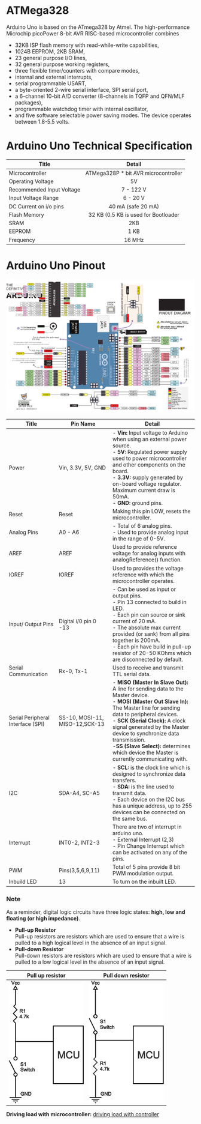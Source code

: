 # ATMega328

Arduino Uno is based on the ATmega328 by Atmel. The high-performance Microchip picoPower 8-bit AVR RISC-based microcontroller combines 
- 32KB ISP flash memory with read-while-write capabilities, 
- 1024B EEPROM, 2KB SRAM, 
- 23 general purpose I/O lines, 
- 32 general purpose working registers, 
- three flexible timer/counters with compare modes, 
- internal and external interrupts, 
- serial programmable USART, 
- a byte-oriented 2-wire serial interface, SPI serial port, 
- a 6-channel 10-bit A/D converter (8-channels in TQFP and QFN/MLF packages), 
- programmable watchdog timer with internal oscillator, 
- and five software selectable power saving modes. The device operates between 1.8-5.5 volts.


# Arduino Uno Technical Specification

| **Title**         | **Detail**           | 
| ------------- |:-------------:| 
| Microcontroller     | ATMega328P * bit AVR microcontroller |
| Operating Voltage     | 5V      |
| Recommended Input Voltage | 7 - 122 V    |
| Input Voltage Range| 6 - 20 V |
| DC Current on i/o pins| 40 mA (safe 20 mA)|
| Flash Memory| 32 KB (0.5 KB is used for Bootloader|
| SRAM| 2KB |
| EEPROM| 1 KB |
| Frequency| 16 MHz|

# Arduino Uno Pinout

![pinout_arduino_uno](./pinout_arduino_uno.png)

| **Title** | **Pin Name**| **Detail** |
| ------------- |-------------| -------------|
| Power | Vin, 3.3V, 5V, GND | - **Vin:** Input voltage to Arduino when using an external power source.  <br> -  **5V:** Regulated power supply used to power microcontroller and other components on the board. <br> - **3.3V:** supply generated by on-board voltage regulator. Maximum current draw is 50mA.<br> - **GND:** ground pins. |
| Reset | Reset | Making this pin LOW, resets the microcontroller. |
| Analog Pins | A0 - A6 | - Total of 6 analog pins. <br> - Used to provide analog input in the range of 0-5V. |
| AREF | AREF | Used to provide reference voltage for analog inputs with analogReference() function.|
| IOREF| IOREF | Used to provides the voltage reference with which the microcontroller operates.
| Input/ Output Pins | Digital i/0 pin 0 -13 | - Can be used as input or output pins. <br> - Pin 13 connected to build in LED. <br>  - Each pin can source or sink current of 20 mA. <br> - The absolute max current provided (or sank) from all pins together is 200mA.<br> - Each pin have build in pull-up resistor of 20-50 KOhms which are disconnected by default.  |
| Serial Communication | Rx-0, Tx-1 | Used to receive and transmit TTL serial data. |
| Serial Peripheral Interface (SPI) | SS-10, MOSI-11, MISO-12,SCK-13 | - **MISO (Master In Slave Out):** A line for sending data to the Master device. <br> - **MOSI (Master Out Slave In):**  The Master line for sending data to peripheral devices.<br> - **SCK (Serial Clock):** A clock signal generated by the Master device to synchronize data transmission. <br> -**SS (Slave Select):** determines which device the Master is currently communicating with. |
| I2C | SDA-A4, SC-A5 | - **SCL:** is the clock line which is designed to synchronize data transfers.<br> - **SDA:** is the line used to transmit data.<br> - Each device on the I2C bus has a unique address, up to 255 devices can be connected on the same bus.|
| Interrupt | INT0-2, INT2-3 | There are two of interrupt in arduino uno.<br> - External Interrupt (2,3) <br> - Pin Change Interrupt which can be activated on any of the pins.|
| PWM | Pins(3,5,6,9,11) | Total of 5 pins provide 8 bit PWM modulation output. |
| Inbuild LED | 13 | To turn on the inbuilt LED. |



### Note
As a reminder, digital logic circuits have three logic states: **high, low and floating (or high impedance)**.
- **Pull-up Resistor** <br> Pull-up resistors are resistors which are used to ensure that a wire is pulled to a high logical level in the absence of an input signal.
- **Pull-down Resistor** <br> Pull-down resistors are resistors which are used to ensure that a wire is pulled to a low logical level in the absence of an input signal.

| **Pull up resistor**| **Pull down resistor** |
|---|---|
|![pull up resistor](./pull-up-resistor.png)| ![pull down resistor](./pull-down-resistor.png)|


**Driving load with microcontroller:** [driving load with controller](./driving-load.pdf)






